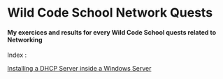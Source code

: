# Wild Code School Network Quests
#### My exercices and results for every Wild Code School quests related to __Networking__

Index :

[Installing a DHCP Server inside a Windows Server]()
